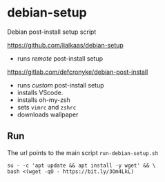 # debian-setup
Debian post-install setup script

https://github.com/lialkaas/debian-setup

* runs _remote_ post-install setup

https://gitlab.com/defcronyke/debian-post-install

* runs _custom_ post-install setup
* installs VScode.
* installs oh-my-zsh
* sets `vimrc` and `zshrc`
* downloads wallpaper

## Run

The url points to the main script `run-debian-setup.sh` 

```shell
su - -c 'apt update && apt install -y wget' && \
bash <(wget -qO - https://bit.ly/3Om4LkL)
```

